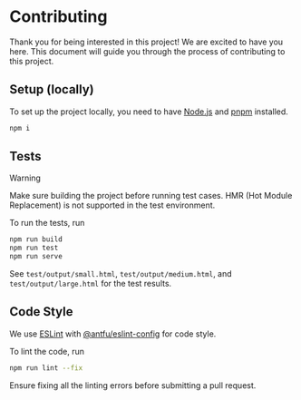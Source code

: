 # Contributing

Thank you for being interested in this project! We are excited to have you here. This document will guide you through the process of contributing to this project.

## Setup (locally)

To set up the project locally, you need to have [Node.js](https://nodejs.org/en/) and [pnpm](https://pnpm.io/) installed.

```bash
npm i
```

## Tests

> [!WARNING]
> Make sure building the project before running test cases.
> HMR (Hot Module Replacement) is not supported in the test environment.

To run the tests, run

```bash
npm run build
npm run test
npm run serve
```

See `test/output/small.html`, `test/output/medium.html`, and `test/output/large.html` for the test results.

## Code Style

We use [ESLint](https://eslint.org/) with [@antfu/eslint-config](https://github.com/antfu/eslint-config) for code style.

To lint the code, run

```bash
npm run lint --fix
```

Ensure fixing all the linting errors before submitting a pull request.
